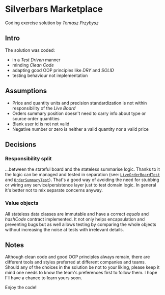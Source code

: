 # Silverbars Marketplace
Coding exercise solution by _Tomasz Przybysz_

## Intro

The solution was coded:

 - in a _Test Driven_ manner
 - minding _Clean Code_
 - adapting good OOP principles like _DRY_ and _SOLID_
 - testing behaviour not implementation  

## Assumptions

 - Price and quantity units and precision standardization is not within responsibility of the _Live Board_
 - Orders summary position doesn't need to carry info about type or source order quantities
 - Blank user id is not not valid
 - Negative number or zero is neither a valid quantity nor a valid price

## Decisions 

### Responsibility split

...between the stateful board and the stateless summarise logic.
Thanks to it the logic can be managed and tested in separation (see: [`LiveOrderBoardTest`](src/test/groovy/com/tprzyb/silverbars/LiveOrderBoardTest.groovy) and [`OrderSummaryTest`](src/test/groovy/com/tprzyb/silverbars/OrderSummaryTest.groovy)).
That's a good way of avoiding the need for stubbing or wiring any service/persistence layer just to test domain logic.
In general it's better not to mix separate concerns anyway.

### Value objects

All stateless data classes are immutable and have a correct _equals_ and _hashCode_ contract implemented.
It not only helps encapsulation and preventing bugs but as well allows testing by comparing the whole objects without increasing the noise at tests with irrelevant details.

## Notes
Although clean code and good OOP principles always remain, there are different tools and styles preferred at different companies and teams. Should any of the choices in the solution be not to your liking, please keep it mind one needs to know the team's preferences first to follow them. I hope I'll have a chance to learn yours soon.

Enjoy the code!